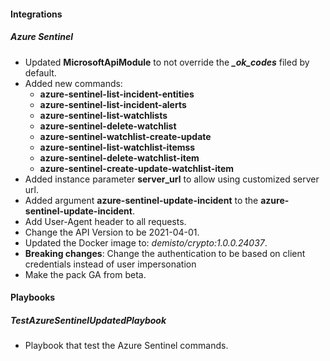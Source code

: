 
#### Integrations
##### Azure Sentinel
- Updated **MicrosoftApiModule** to not override the ***_ok_codes*** filed by default.
- Added new commands:
    - **azure-sentinel-list-incident-entities**
    - **azure-sentinel-list-incident-alerts**
    - **azure-sentinel-list-watchlists**
    - **azure-sentinel-delete-watchlist**
    - **azure-sentinel-watchlist-create-update**
    - **azure-sentinel-list-watchlist-itemss**
    - **azure-sentinel-delete-watchlist-item**
    - **azure-sentinel-create-update-watchlist-item**
- Added instance parameter **server_url** to allow using customized server url. 
- Added argument **azure-sentinel-update-incident** to the **azure-sentinel-update-incident**.
- Add User-Agent header to all requests.
- Change the API Version to be 2021-04-01.
- Updated the Docker image to: *demisto/crypto:1.0.0.24037*.
- **Breaking changes**: Change the authentication to be based on client credentials instead of user impersonation
- Make the pack GA from beta.

#### Playbooks
##### TestAzureSentinelUpdatedPlaybook
- Playbook that test the Azure Sentinel commands. 
